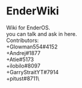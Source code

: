 # EnderWiki
Wiki for EnderOS.\
you can talk and ask in here.\
Contributors:\
+Glowman554#4152\
+Andrej#1877\
+Atie#5173\
+ilobilo#8097\
+GarryStraitYT#7914\
+pitust#8711\
